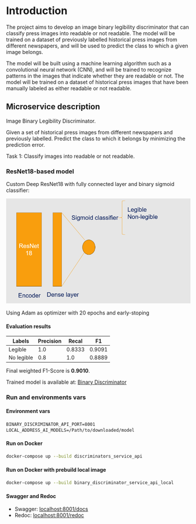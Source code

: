 # Introduction
The project aims to develop an image binary legibility discriminator that can classify press images into readable or not readable. The model will be trained on a dataset of previously labelled historical press images from different newspapers, and will be used to predict the class to which a given image belongs.

The model will be built using a machine learning algorithm such as a convolutional neural network (CNN), and will be trained to recognize patterns in the images that indicate whether they are readable or not. The model will be trained on a dataset of historical press images that have been manually labeled as either readable or not readable.

## Microservice description

Image Binary Legibility Discriminator.

Given a set of historical press images from different newspapers and previously labelled. Predict the class to which it belongs by minimizing the prediction error.

Task 1: Classify images into readable or not readable.

### ResNet18-based model

Custom Deep ResNet18 with fully connected layer and binary sigmoid classifier:

![model_design.png](resources%2Fmodel_design.png)

Using Adam as optimizer with 20 epochs and early-stoping

#### Evaluation results
| Labels     | Precision | Recal | F1     |
|------------|-----------|------|--------|
| Legible    | 1.0 | 0.8333  | 0.9091 |
| No legible | 0.8 | 1.0 | 0.8889 |

Final weighted  F1-Score is **0.9010**.

Trained model is available at: [Binary Discriminator](https://drive.google.com/file/d/1agzGYffdFl8yegjWbMtmw4NpCWDaZUOC/view?usp=drive_link)

### Run and environments vars

#### Environment vars
```
BINARY_DISCRIMINATOR_API_PORT=8001
LOCAL_ADDRESS_AI_MODELS=/Path/to/downloaded/model
```

#### Run on Docker 
```bash
docker-compose up --build discriminators_service_api
```

#### Run on Docker with prebuild local image
```bash
docker-compose up --build binary_discriminator_service_api_local
```

#### Swagger and Redoc
- Swagger: [localhost:8001/docs](http://localhost:8001/docs)
- Redoc: [localhost:8001/redoc](http://localhost:8001/redoc)